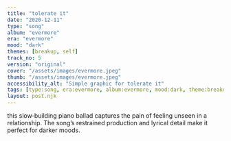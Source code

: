 ```yaml
---
title: "tolerate it"
date: "2020-12-11"
type: "song"
album: "evermore"
era: "evermore"
mood: "dark"
themes: [breakup, self]
track_no: 5
version: "original"
cover: "/assets/images/evermore.jpeg"
thumb: "/assets/images/evermore.jpeg"
accessibility_alt: "Simple graphic for tolerate it"
tags: [type:song, era:evermore, album:evermore, mood:dark, theme:breakup, theme:self]
layout: post.njk
---
```

this slow‑building piano ballad captures the pain of feeling unseen in a relationship. The song’s restrained production and lyrical detail make it perfect for darker moods.